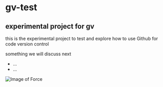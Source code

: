# gv-test

## experimental project for gv

this is the experimental project to test and explore how to use Github for code version control 

something we will discuss next
- ...
- ...

![Image of Force](hhttps://www.penloversparadise.com/wp-content/uploads/2015/12/May-The-Force-Be-With-You-Logo-3.png)
